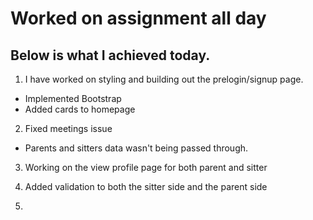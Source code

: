 # Worked on assignment all day
## Below is what I achieved today.

1. I have worked on styling and building out the prelogin/signup page. 
  - Implemented Bootstrap
  - Added cards to homepage

2. Fixed meetings issue
  - Parents and sitters data wasn't being passed through.

3. Working on the view profile page for both parent and sitter

4. Added validation to both the sitter side and the parent side

5. 